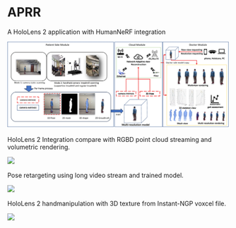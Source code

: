 # APRR
A HoloLens 2 application with HumanNeRF integration 

![](/docs/System.jpg)


HoloLens 2 Integration compare with RGBD point cloud streaming and volumetric rendering.

[![](https://markdown-videos-api.jorgenkh.no/youtube/TqJEfVcGPiA)](https://youtu.be/TqJEfVcGPiA)


Pose retargeting using long video stream and trained model.

[![](https://markdown-videos-api.jorgenkh.no/youtube/ZBmASCCiJV4)](https://youtu.be/ZBmASCCiJV4)


HoloLens 2 handmanipulation with 3D texture from Instant-NGP voxcel file.

[![](https://markdown-videos-api.jorgenkh.no/youtube/66HBR5SJGzI)](https://youtu.be/66HBR5SJGzIs)
